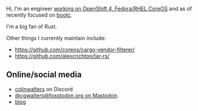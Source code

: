 Hi, I'm an engineer [working on OpenShift 4, Fedora/RHEL CoreOS](https://blog.verbum.org/2021/03/05/why-i-work-on-openshift-and-fedora-rhel/)
and as of recently focused on [bootc](https://github.com/containers/bootc/).

I'm a big fan of Rust.

Other things I currently maintain include:

- https://github.com/coreos/cargo-vendor-filterer/
- https://github.com/alexcrichton/tar-rs/

## Online/social media

- [colinwalters](colinwalters) on Discord
- [@cgwalters@fosstodon.org on Mastodon](https://fosstodon.org/@cgwalters).
- [blog](https://blog.verbum.org)
